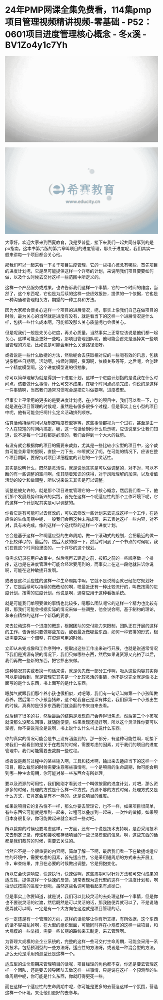 # 24年PMP网课全集免费看，114集pmp项目管理视频精讲视频-零基础 - P52：0601项目进度管理核心概念 - 冬x溪 - BV1Zo4y1c7Yh

![](img/c935cf7c431774abd14fbf35e766905b_0.png)

![](img/c935cf7c431774abd14fbf35e766905b_1.png)

大家好，欢迎大家来到西夏教育，我是罗普星，接下来我们一起共同分享到的是po指南，这本书第六版的第六章叫项目的进度管理，那关于进度呢，我们其实一般来讲每一个项目都会关心他。

那我们可以一起来看一下关于项目进度管理，它的一些核心概念有哪些，首先项目的进度计划呢，它是尽可能提供这样一个详尽的计划，来说明我们项目要要如何做，以及什么时候去交付这样一些范围中所定义的。

这样一个产品服务或成果，也许告诉我们这样一个事情，它的一个时间的维度，当然了，这个东西呢，它也是为后续的这样一些绩效报告，提供的一个依据，它也是一种沟通和管理相关方，期望的一种工具和方法。

因为大家都会很关心这样一个项目的进展情况，呃，事实上像我们自己在做项目的时候，最为关心的当然就是进度有没有，就是看当下的这样一个进展情况是什么样，包括一些什么成本啊，可能都没那么关心质量呢也会很关心。

但是呢我们一般是先关心进度，再关心质量，当然事实上正常应该说是他们都一起关心，这样可能会更好一些哈，那项目管理团队呢，他可能会首先是选择某一些项目管理的方法，比如说是可能会用什么关键路径法呀。

或者说是一些什么敏捷的方法，然后呢会去获取相对应的一些呃有效的讯息，包括说像那些日期啊，活动啊，持续时间啊，资源啊，依赖关系等等，之后呢，会创建一个精度模型啊，这个进度模型说的很抽象。

你可以简单理解为就是得到一个进度计划，这样一个进度计划指的是说我在什么时间点，该要做什么事情，什么可交不成果，在哪个时间点必须完成，你说的是这样一件事情啊，当然我们通常习惯呢会是把它叫做要啊，进度模型。

但事实上平常用的更多的是要进度计划呃，在小型的项目中，我们可以看一下，也就是说在项目管理的时候呢，虽然是有很多很多个过程，但是事实上在小型的项目中呢，他有可能会把啊什么定义活动排列顺序。

估算活动持续时间以及制定精度模型等等，这些事情都视为一个过程，甚至是由一个人在较短的时间内搞定，呃，这一句话给到你什么启示呢，应该说至少让我们知道，说不是每一个过程都是必须的，我们会得到一个大大的裁剪。

有没有就会根据你的项目的需要来裁剪，尤其是一些比较小宝型的项目中，这个裁剪可能会非常的狠啊，直接一刀下去，咔嚓就没了呃，在可能的情况下，应该在整个项目期间，要保持对项目详细程度的计划的一个灵活性。

其实是说明什么，既然是灵活性，就是说他其实是可以做调整的，对不对，可以不断的有一些调整的空间啊，使其随着知识的获得，对于风险理解的加深，以及增值活动的设计和做调整，所以说来说去其实是可以调整。

调整是被允许的，就是那个项目进度管理它的一个核心概念，然后我们看一下，他们那个发展趋势和新兴的实践，首先在这样一个呃适应性的那个工作环境下呢，它的这样一个计划呢其实是可以调整的。

你看它是有可能可以去修改的，可以去修改一些计划来去完成这样一个工作，在适应性的生命周期中呢，一般我们会用这种未完成项，来去表达这样一些内容，对不对，具有未完成，像的这样一个迭代型的这样一个进度计划。

它会是基于这样一种啊适应型的生命周期，做一个滚动式的规划，会把最近的做一个比较详尽的，最后的，然后大致的做一下，然后时间到了一个节点的时候呢，我们在做这个时间段里面的，一个详尽的这个规划。

将需求记录在用户故事中，然后呢再去建造之前，按照之前的一些顺序做一个排序，这也是在进度管理中可能会经常要用到的，而事实上在这一段他就告诉你说啊，可能在这种敏捷开发啊。

或者是这种适应性的这样一种生命周期中啊，它就不是说前面就已经把它规划好了，它是后续可以持续的做改动的啊，嗯最近还有一种比较流行的，叫做按需的进度计划，按需的进度计划，他说是啊，通常应用于这种看板系统。

就是可能我们单项要做的事情也比较多，嗯那么团队呢它的这样一个精力也比较有限，那我们可能会根据实际的情况来做一些调整，他会说会啊，基于制约的理论，和来自精益的这样一个新场的要求。

来去拉动这样一个进度的概念，根据团队的交付能力来限制，团队正在开展的这样的工作，告诉他只要做哪些东西，或者最近做哪些东西，如何一种安排的形式，根据需要来做一个调整，在资源可用的时候。

立即从未完成像和工作序列中，提取出这些工作出来进行开展，也就是说通常情况下我们是资源有限的情况下，我们只做哪些东西，然后如果说资源又充裕了以后，我们再做一些新的东西，把它拎出来做。

这种情况其实或者换一句话来讲，就是优先做一部分工作啊，呃从这些内容其实你可以更加看到，就是管理它其实是一个比较灵活的事情，他不是说完全就是像书上面写的是什么东西，书上面写的是什么东西。

嗯脾气就跟我们那个养小孩也很相似，对吧嗯，我们有一句话叫做第一个小孩叫做叔养，然后第二个小孩当猪养，这个呢我自己是深有体会，我们家第一个小孩出生的时候，真真的是很多东西我们就会翻的书来自来去看。

然后翻了很多的书，然后最后的结果是发现自己会弄得很焦虑，然后第二个小孩呢就没那么没那么回事，就随随便便，结果发现还挺好啊，所以这个灵活性你要可以掌握，你不要说完全是说啊，书上说什么什么书上说什么东西。

你的真实的情况可能会是书上没有涵盖到的，那一部分，有这种可能性啊，呃接下来我们一起看到的是关于在裁剪的时候，需要考虑的因素，对于我们的项目的进度管理中，我们可能需要去裁剪一些过程。

或者说是裁剪过程中的某些输入啊，工具和技术啊，输出来去适应当下的这样一个项目，那么裁剪的时候需要注意哪些事情呢，一个是项目的生命周期，你可能会用到哪一种生命周期，你可能对某一些东西会有所处理。

要以及资源的可用性，我们刚刚才看到过一个叫做按需的进度计划，对吧，那么资源多的时候，处理的方式是什么样一种方式，资源不够的方式时候，处理方式又是什么方式，它肯定会是有不一样的，还是说项目的维度。

如果说项目它的复杂性不一样，那么你要去管理它，也不一样，如果项目很简单，有些东西它可能就是堆到一起来，过程可以叠加到一起来，一次性的做掉，如果项目本身很复杂，你可能做起来就会麻烦一些对吧。

所以裁剪的时候也要考虑这样，一方面，还有一个说是技术支持啊，是否采用技术来去制定记录，传递和接收和存储项目的一些记录模型的信息，啊，这些东西的话都是我们裁剪的时候，需要去关注的。

当然它不是一个很重要的内容啊，简单了解一下啊，最后我们看一下在敏捷或适应性的环境中，需要考虑的因素，首先适应性，它是采用短周期的方式来去开展工作，审查结果，并且在必要的时候做出调整，它是拥抱变化。

所以它会快速响应，快速执行，快速做啊，这些周期可以针对方法和可交付成果的适应性，提供这样一个快速的反馈，通常表现为迭代型的这样一个进度计划和，啊拉动式按需的进度计划呃，虽然这些名词可能看起来有点拗口。

但是事实上你要知道，就是说，我们可以比较灵活的去处理这样一个事情，但是你也不要说灵活的过渡，然后既然是可以灵活的话，那我随便弄就可以了，不是说随便弄就可以啊，一定是有一个大方向在这边就是项目管理的话。

你一定还是有一个管理的方向，这样的话能够让你有所支撑，有所依据，这个东西的话不容易乱掉啊，在大型的组织里面，可能同时存在小规模的这样一些项目，和大规模的一些举措，需要一些长期的路线来去制定，来去管理啊。

为管理大规模的全企业系统的，完整的这样一些可交付生命周期，可能会采用一系列技术，包括预测型的一些方法呀，适应性的方法呀，或者是一种混合型的方法，那么无论是采用预测型还是这样一个。

适应型的生命周期来管理项目的话呢，项目经理的角色都不变，你还是要去管理这样一个团队，还是要去领导团队去做这样一些事情，只是说在这样一个预测型的生命周期中呃，你可能是什么东西，你就盯得更死一些。

而在这样一个适应性的生命周期中呢，你可能是更多的去营造这样一个氛围，营造这样一个环境，来让他们更好的去参与。

